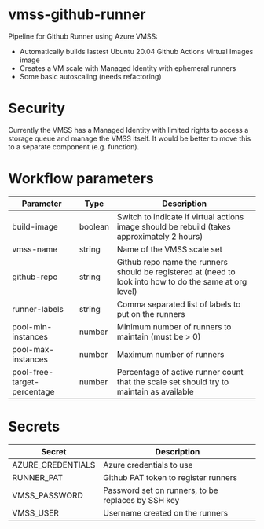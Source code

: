 # vmss-github-runner
Pipeline for Github Runner using Azure VMSS:
- Automatically builds lastest Ubuntu 20.04 Github Actions Virtual Images image
- Creates a VM scale with Managed Identity with ephemeral runners
- Some basic autoscaling (needs refactoring)


# Security
Currently the VMSS has a Managed Identity with limited rights to access a storage queue and manage the VMSS itself. It would be better to move this to a separate component (e.g. function).



# Workflow parameters

| Parameter | Type | Description|
|-----------|------|------------|
| build-image| boolean | Switch to indicate if virtual actions image should be rebuild (takes approximately 2 hours)|
|vmss-name| string | Name of the VMSS scale set|
|github-repo| string | Github repo name the runners should be registered at (need to look into how to do the same at org level)| 
|runner-labels| string | Comma separated list of labels to put on the runners|
|pool-min-instances| number | Minimum number of runners to maintain (must be > 0)|
|pool-max-instances| number | Maximum number of runners |
|pool-free-target-percentage| number | Percentage of active runner count that the scale set should try to maintain as available|


# Secrets
| Secret | Description|
|--------|------------|
|AZURE_CREDENTIALS| Azure credentials to use |
|RUNNER_PAT| Github PAT token to register runners| 
|VMSS_PASSWORD| Password set on runners, to be replaces by SSH key|
|VMSS_USER| Username created on the runners |
